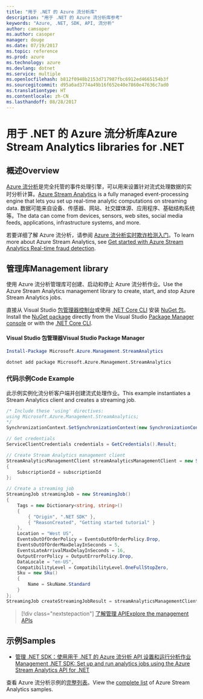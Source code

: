 ```yaml
---
title: "用于 .NET 的 Azure 流分析库"
description: "用于 .NET 的 Azure 流分析库参考"
keywords: "Azure, .NET, SDK, API, 流分析"
author: camsoper
ms.author: casoper
manager: douge
ms.date: 07/19/2017
ms.topic: reference
ms.prod: azure
ms.technology: azure
ms.devlang: dotnet
ms.service: multiple
ms.openlocfilehash: b812f0948b2153d717987fbc6912ed4665154b3f
ms.sourcegitcommit: d95a6ad3774a49b16f652e40e7860e47636c7ad0
ms.translationtype: HT
ms.contentlocale: zh-CN
ms.lasthandoff: 08/28/2017
---
```

# <a name="azure-stream-analytics-libraries-for-net"></a><span data-ttu-id="3ee07-104">用于 .NET 的 Azure 流分析库</span><span class="sxs-lookup"><span data-stu-id="3ee07-104">Azure Stream Analytics libraries for .NET</span></span>

## <a name="overview"></a><span data-ttu-id="3ee07-105">概述</span><span class="sxs-lookup"><span data-stu-id="3ee07-105">Overview</span></span>

<span data-ttu-id="3ee07-106">[Azure 流分析](/azure/stream-analytics/stream-analytics-introduction)是完全托管的事件处理引擎，可以用来设置针对流式处理数据的实时分析计算。</span><span class="sxs-lookup"><span data-stu-id="3ee07-106">[Azure Stream Analytics](/azure/stream-analytics/stream-analytics-introduction) is a fully managed event-processing engine that lets you set up real-time analytic computations on streaming data.</span></span> <span data-ttu-id="3ee07-107">数据可能来自设备、传感器、网站、社交媒体源、应用程序、基础结构系统等。</span><span class="sxs-lookup"><span data-stu-id="3ee07-107">The data can come from devices, sensors, web sites, social media feeds, applications, infrastructure systems, and more.</span></span> 

<span data-ttu-id="3ee07-108">若要详细了解 Azure 流分析，请参阅 [Azure 流分析实时欺诈检测入门](/azure/stream-analytics/stream-analytics-real-time-fraud-detection)。</span><span class="sxs-lookup"><span data-stu-id="3ee07-108">To learn more about Azure Stream Analytics, see [Get started with Azure Stream Analytics Real-time fraud detection](/azure/stream-analytics/stream-analytics-real-time-fraud-detection).</span></span>


## <a name="management-library"></a><span data-ttu-id="3ee07-109">管理库</span><span class="sxs-lookup"><span data-stu-id="3ee07-109">Management library</span></span>

<span data-ttu-id="3ee07-110">使用 Azure 流分析管理库可创建、启动和停止 Azure 流分析作业。</span><span class="sxs-lookup"><span data-stu-id="3ee07-110">Use the Azure Stream Analytics management library to create, start, and stop Azure Stream Analytics jobs.</span></span>

<span data-ttu-id="3ee07-111">直接从 Visual Studio [包管理器控制台][PackageManager]或使用 [.NET Core CLI][DotNetCLI] 安装 [NuGet 包](https://www.nuget.org/packages/Microsoft.Azure.Management.StreamAnalytics)。</span><span class="sxs-lookup"><span data-stu-id="3ee07-111">Install the [NuGet package](https://www.nuget.org/packages/Microsoft.Azure.Management.StreamAnalytics) directly from the Visual Studio [Package Manager console][PackageManager] or with the [.NET Core CLI][DotNetCLI].</span></span>

#### <a name="visual-studio-package-manager"></a><span data-ttu-id="3ee07-112">Visual Studio 包管理器</span><span class="sxs-lookup"><span data-stu-id="3ee07-112">Visual Studio Package Manager</span></span>

```powershell
Install-Package Microsoft.Azure.Management.StreamAnalytics
```

```bash
dotnet add package Microsoft.Azure.Management.StreamAnalytics
```

### <a name="code-example"></a><span data-ttu-id="3ee07-113">代码示例</span><span class="sxs-lookup"><span data-stu-id="3ee07-113">Code Example</span></span>

<span data-ttu-id="3ee07-114">此示例实例化流分析客户端并创建流式处理作业。</span><span class="sxs-lookup"><span data-stu-id="3ee07-114">This example instantiates a Stream Analytics client and creates a streaming job.</span></span>

```csharp
/* Include these 'using' directives:
using Microsoft.Azure.Management.StreamAnalytics;
*/
SynchronizationContext.SetSynchronizationContext(new SynchronizationContext());

// Get credentials
ServiceClientCredentials credentials = GetCredentials().Result;

// Create Stream Analytics management client
StreamAnalyticsManagementClient streamAnalyticsManagementClient = new StreamAnalyticsManagementClient(credentials)
{
    SubscriptionId = subscriptionId
};

// Create a streaming job
StreamingJob streamingJob = new StreamingJob()
{
    Tags = new Dictionary<string, string>()
    {
        { "Origin", ".NET SDK" },
        { "ReasonCreated", "Getting started tutorial" }
    },
    Location = "West US",
    EventsOutOfOrderPolicy = EventsOutOfOrderPolicy.Drop,
    EventsOutOfOrderMaxDelayInSeconds = 5,
    EventsLateArrivalMaxDelayInSeconds = 16,
    OutputErrorPolicy = OutputErrorPolicy.Drop,
    DataLocale = "en-US",
    CompatibilityLevel = CompatibilityLevel.OneFullStopZero,
    Sku = new Sku()
    {
        Name = SkuName.Standard
    }
};
StreamingJob createStreamingJobResult = streamAnalyticsManagementClient.StreamingJobs.CreateOrReplace(streamingJob, resourceGroupName, streamingJobName);
```

> [!div class="nextstepaction"]
> [<span data-ttu-id="3ee07-115">了解管理 API</span><span class="sxs-lookup"><span data-stu-id="3ee07-115">Explore the management APIs</span></span>](/dotnet/api/overview/azure/streamanalytics/management)


## <a name="samples"></a><span data-ttu-id="3ee07-116">示例</span><span class="sxs-lookup"><span data-stu-id="3ee07-116">Samples</span></span>

- [<span data-ttu-id="3ee07-117">管理 .NET SDK：使用用于 .NET 的 Azure 流分析 API 设置和运行分析作业</span><span class="sxs-lookup"><span data-stu-id="3ee07-117">Management .NET SDK: Set up and run analytics jobs using the Azure Stream Analytics API for .NET</span></span>](/azure/stream-analytics/stream-analytics-dotnet-management-sdk)

<span data-ttu-id="3ee07-118">查看 Azure 流分析示例的[完整列表](https://azure.microsoft.com/resources/samples/?platform=dotnet&service=stream-analytics)。</span><span class="sxs-lookup"><span data-stu-id="3ee07-118">View the [complete list](https://azure.microsoft.com/resources/samples/?platform=dotnet&service=stream-analytics) of Azure Stream Analytics samples.</span></span>

[PackageManager]: https://docs.microsoft.com/nuget/tools/package-manager-console
[DotNetCLI]: https://docs.microsoft.com/dotnet/core/tools/dotnet-add-package
